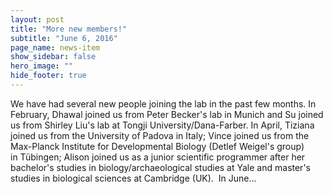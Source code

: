 ```yaml
---
layout: post
title: "More new members!"
subtitle: "June 6, 2016"
page_name: news-item
show_sidebar: false
hero_image: ""
hide_footer: true
---
```


We have had several new people joining the lab in the past few months. In February, Dhawal joined us from Peter Becker's lab in Munich and Su joined us from Shirley Liu's lab at Tongji University/Dana-Farber. In April, Tiziana joined us from the University of Padova in Italy; Vince joined us from the Max-Planck Institute for Developmental Biology (Detlef Weigel's group) in Tübingen; Alison joined us as a junior scientific programmer after her bachelor's studies in biology/archaeological studies at Yale and master's studies in biological sciences at Cambridge (UK).  In June...


